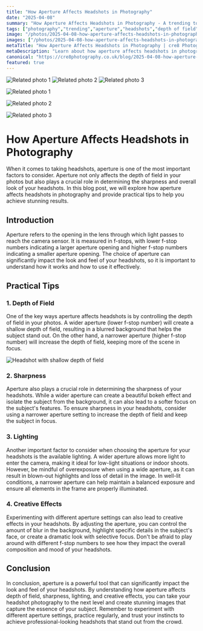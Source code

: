 ```yaml
---
title: "How Aperture Affects Headshots in Photography"
date: "2025-04-08"
summary: "How Aperture Affects Headshots in Photography - A trending topic in photography."
tags: ["photography","trending","aperture","headshots","depth of field","sharpness","lighting","f-stop","bokeh","creative effects"]
image: "/photos/2025-04-08-how-aperture-affects-headshots-in-photography-1.jpg"
images: ["/photos/2025-04-08-how-aperture-affects-headshots-in-photography-1.jpg","/photos/2025-04-08-how-aperture-affects-headshots-in-photography-2.jpg","/photos/2025-04-08-how-aperture-affects-headshots-in-photography-3.jpg"]
metaTitle: "How Aperture Affects Headshots in Photography | cre8 Photography"
metaDescription: "Learn about how aperture affects headshots in photography in photography with practical tips and insights."
canonical: "https://cre8photography.co.uk/blog/2025-04-08-how-aperture-affects-headshots-in-photography"
featured: true
---
```


<!-- Gallery as HTML -->

<div class="grid grid-cols-1 sm:grid-cols-2 md:grid-cols-3 gap-4">
  <img src="/photos/2025-04-08-how-aperture-affects-headshots-in-photography-1.jpg" alt="Related photo 1" class="w-full rounded-lg" />
<img src="/photos/2025-04-08-how-aperture-affects-headshots-in-photography-2.jpg" alt="Related photo 2" class="w-full rounded-lg" />
<img src="/photos/2025-04-08-how-aperture-affects-headshots-in-photography-3.jpg" alt="Related photo 3" class="w-full rounded-lg" />
</div>


<!-- Gallery as Markdown -->
![Related photo 1](/photos/2025-04-08-how-aperture-affects-headshots-in-photography-1.jpg)


![Related photo 2](/photos/2025-04-08-how-aperture-affects-headshots-in-photography-2.jpg)


![Related photo 3](/photos/2025-04-08-how-aperture-affects-headshots-in-photography-3.jpg)



# How Aperture Affects Headshots in Photography

When it comes to taking headshots, aperture is one of the most important factors to consider. Aperture not only affects the depth of field in your photos but also plays a crucial role in determining the sharpness and overall look of your headshots. In this blog post, we will explore how aperture affects headshots in photography and provide practical tips to help you achieve stunning results.

## Introduction

Aperture refers to the opening in the lens through which light passes to reach the camera sensor. It is measured in f-stops, with lower f-stop numbers indicating a larger aperture opening and higher f-stop numbers indicating a smaller aperture opening. The choice of aperture can significantly impact the look and feel of your headshots, so it is important to understand how it works and how to use it effectively.

## Practical Tips

### 1. Depth of Field

One of the key ways aperture affects headshots is by controlling the depth of field in your photos. A wider aperture (lower f-stop number) will create a shallow depth of field, resulting in a blurred background that helps the subject stand out. On the other hand, a narrower aperture (higher f-stop number) will increase the depth of field, keeping more of the scene in focus.

![Headshot with shallow depth of field](/path/to/image)

### 2. Sharpness

Aperture also plays a crucial role in determining the sharpness of your headshots. While a wider aperture can create a beautiful bokeh effect and isolate the subject from the background, it can also lead to a softer focus on the subject's features. To ensure sharpness in your headshots, consider using a narrower aperture setting to increase the depth of field and keep the subject in focus.

### 3. Lighting

Another important factor to consider when choosing the aperture for your headshots is the available lighting. A wider aperture allows more light to enter the camera, making it ideal for low-light situations or indoor shoots. However, be mindful of overexposure when using a wide aperture, as it can result in blown-out highlights and loss of detail in the image. In well-lit conditions, a narrower aperture can help maintain a balanced exposure and ensure all elements in the frame are properly illuminated.

### 4. Creative Effects

Experimenting with different aperture settings can also lead to creative effects in your headshots. By adjusting the aperture, you can control the amount of blur in the background, highlight specific details in the subject's face, or create a dramatic look with selective focus. Don't be afraid to play around with different f-stop numbers to see how they impact the overall composition and mood of your headshots.

## Conclusion

In conclusion, aperture is a powerful tool that can significantly impact the look and feel of your headshots. By understanding how aperture affects depth of field, sharpness, lighting, and creative effects, you can take your headshot photography to the next level and create stunning images that capture the essence of your subject. Remember to experiment with different aperture settings, practice regularly, and trust your instincts to achieve professional-looking headshots that stand out from the crowd.


